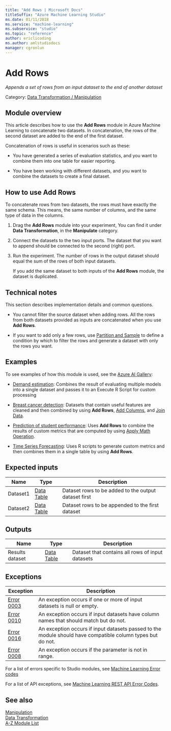 ```yaml
---
title: "Add Rows | Microsoft Docs"
titleSuffix: "Azure Machine Learning Studio"
ms.date: 01/11/2018
ms.service: "machine-learning"
ms.subservice: "studio"
ms.topic: "reference"
author: ericlicoding
ms.author: amlstudiodocs 
manager: cgronlun
---
```

# Add Rows

*Appends a set of rows from an input dataset to the end of another dataset*  

Category: [Data Transformation / Manipulation](data-transformation-manipulation.md)  

## Module overview  

This article describes how to use the **Add Rows** module in Azure Machine Learning to concatenate two datasets. In concatenation, the rows of the second dataset are added to the end of the first dataset.  
  
Concatenation of rows is useful in scenarios such as these:  
  
+ You have generated a series of evaluation statistics, and you want to combine them into one table for easier reporting.  
  
+ You have been working with different datasets, and you want to combine the datasets to create a final dataset.  

## How to use Add Rows  

To concatenate rows from two datasets, the rows must have exactly  the same schema. This means, the same number of columns, and the same type of data in the columns.

1.  Drag the **Add Rows** module into your experiment, You can find it under **Data Transformation**,  in the **Manipulate** category.

2. Connect the datasets to the two input ports. The dataset that you want to append should be connected to the second (right) port. 
  
3.  Run the experiment. The number of rows in the output dataset should equal the sum of the rows of both input datasets.

    If you add the same dataset to both inputs of the **Add Rows** module, the dataset is duplicated. 

## Technical notes

This section describes implementation details and common questions.
  
+ You cannot filter the source dataset when adding rows. All the rows from both datasets provided as inputs are concatenated when you use **Add Rows**.  
  
+ If you want to add only a few rows, use [Partition and Sample](partition-and-sample.md) to define a condition by which to filter the rows and generate a dataset with only the rows you want.  

## Examples  

To see examples of how this module is used, see the [Azure AI Gallery](https://gallery.cortanaintelligence.com/):  
  
-  [Demand estimation](http://go.microsoft.com/fwlink/?LinkId=525271): Combines the result of evaluating multiple models into a single dataset and passes it to an Execute R Script for custom processing  
  
- [Breast cancer detection](http://go.microsoft.com/fwlink/?LinkId=525726): Datasets that contain useful features are cleaned and then combined by using **Add Rows**, [Add Columns](add-columns.md), and [Join Data](join-data.md).  
  
- [Prediction of student performance](http://go.microsoft.com/fwlink/?LinkId=525727): Uses **Add Rows** to combine the results of custom metrics that are computed by using [Apply Math Operation](apply-math-operation.md).  
  
- [Time Series Forecasting](http://go.microsoft.com/fwlink/?LinkId=525273): Uses R scripts to generate custom metrics and then combines them in a single table by using **Add Rows**.  
  
## Expected inputs  

|Name|Type|Description|  
|----------|----------|-----------------|  
|Dataset1|[Data Table](data-table.md)|Dataset rows to be added to the output dataset first|  
|Dataset2|[Data Table](data-table.md)|Dataset rows to be appended to the first dataset|  
  
## Outputs  

|Name|Type|Description|  
|----------|----------|-----------------|  
|Results dataset|[Data Table](data-table.md)|Dataset that contains all rows of input datasets|  
  
## Exceptions  

|Exception|Description|  
|---------------|-----------------|  
|[Error 0003](errors/error-0003.md)|An exception occurs if one or more of input datasets is null or empty.|  
|[Error 0010](errors/error-0010.md)|An exception occurs if input datasets have column names that should match but do not.|  
|[Error 0016](errors/error-0016.md)|An exception occurs if input datasets passed to the module should have compatible column types but do not.|  
|[Error 0008](errors/error-0008.md)|An exception occurs if the parameter is not in range.|  

For a list of errors specific to Studio modules, see [Machine Learning Error codes](\errors\machine-learning-module-error-codes.md)

For a list of API exceptions, see [Machine Learning REST API Error Codes](https://docs.microsoft.com/azure/machine-learning/studio/web-service-error-codes).   
## See also
  
 [Manipulation](data-transformation-manipulation.md)   
 [Data Transformation](data-transformation.md)   
 [A-Z Module List](a-z-module-list.md)
